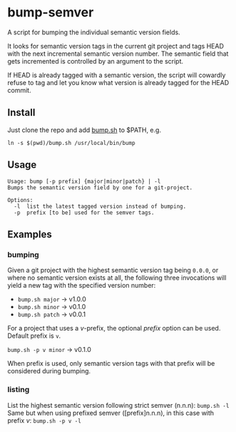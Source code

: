 # bump-semver
A script for bumping the individual semantic version fields.

It looks for semantic version tags in the current git project and tags HEAD with the next incremental semantic version number. The semantic field that gets incremented is controlled by an argument to the script.

If HEAD is already tagged with a semantic version, the script will cowardly refuse to tag and let you know what version is already tagged for the HEAD commit.

## Install
Just clone the repo and add [bump.sh](bump.sh) to $PATH, e.g.
```
ln -s $(pwd)/bump.sh /usr/local/bin/bump
```

## Usage
```
Usage: bump [-p prefix] {major|minor|patch} | -l
Bumps the semantic version field by one for a git-project.

Options:
  -l  list the latest tagged version instead of bumping.
  -p  prefix [to be] used for the semver tags.
```

## Examples
### bumping
Given a git project with the highest semantic version tag being `0.0.0`, or where no semantic version exists at all, the following three invocations will yield a new tag with the specified version number:

* `bump.sh major` -> v1.0.0
* `bump.sh minor` -> v0.1.0
* `bump.sh patch` -> v0.0.1

For a project that uses a _v_-prefix, the optional _prefix_ option can be used. Default prefix is `v`.

`bump.sh -p v minor` -> v0.1.0

When prefix is used, only semantic version tags with that prefix will be considered during bumping.
### listing
List the highest semantic version following strict semver (n.n.n): `bump.sh -l`  
Same but when using prefixed semver ([prefix]n.n.n), in this case with prefix _v_: `bump.sh -p v -l`
